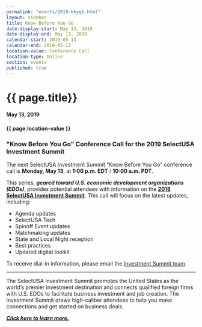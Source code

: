 ```yaml
---
permalink: "events/2019-kbyg6.html"
layout: sidebar
title: Know Before You Go
date-display-start: May 13, 2019
date-display-end: May 13, 2019
calendar-start: 2019-05-13
calendar-end: 2019-05-13
location-value: Conference Call
location-type: Online
section: events
published: true
---
```


# {{ page.title}}

#### May 13, 2019

#### {{ page.location-value }}

### "Know Before You Go" Conference Call for the 2019 SelectUSA Investment Summit

The next SelectUSA Investment Summit “Know Before You Go” conference call is **Monday, May 13**, at **1:00 p.m. EDT** / **10:00 a.m. PDT**.

This series, **_geared toward U.S. economic development organizations (EDOs)_**, provides potential attendees with information on the **[2018 SelectUSA Investment Summit](https://www.selectusa.gov/2018-Investment-Summit)**. This call will focus on the latest updates, including:

* Agenda updates
* SelectUSA Tech
* Spinoff Event updates
* Matchmaking updates
* State and Local Night reception
* Best practices
* Updated digital toolkit

To receive dial-in information, please email the [Investment Summit team](mailto:selectusa@experient-inc.com?Subject=May%20call).

---

The SelectUSA Investment Summit promotes the United States as the world’s premier investment destination and connects qualified foreign firms with U.S. EDOs to facilitate business investment and job creation. The Investment Summit draws high-caliber attendees to help you make connections and get started on business deals. 

[**_Click here to learn more._**](http://www.selectusasummit.us/?utm_source=website&utm_campaign=2019summit&utm_medium=selectusagov)
